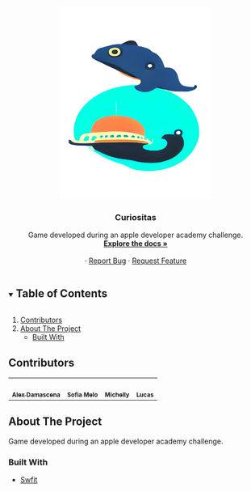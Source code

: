 
<!-- PROJECT LOGO -->
<br />
<p align="center">
  <a href="https://github.com/github_username/repo_name">
    <img src="./Assets.xcassets/logo.imageset/teste 4@3x.png" alt="Logo" width="300" height="380">
  </a>

  <h3 align="center">Curiositas</h3>

  <p align="center">
Game developed during an apple developer academy challenge.
    <br />
    <a href="https://github.com/iamichelly/curiositas"><strong>Explore the docs »</strong></a>
    <br />
    <br />
    ·
    <a href="https://github.com/iamichelly/curiositas/issues?q=is%3Aopen+is%3Aissue">Report Bug</a>
    ·
    <a href="https://github.com/iamichelly/curiositas/issues?q=is%3Aopen+is%3Aissue">Request Feature</a>
  </p>
</p>


<!-- TABLE OF CONTENTS -->
<details open="open">
  <summary><h2 style="display: inline-block">Table of Contents</h2></summary>
  <ol>
    <li><a href="#contributors">Contributors</a></li>
    <li>
      <a href="#about-the-project">About The Project</a>
      <ul>
        <li><a href="#built-with">Built With</a></li>
      </ul>
    </li>
  </ol>
</details>

## Contributors


<table>
  <tr>
<td align="center"><a href="https://github.com/apfdamascena"><img src="https://avatars.githubusercontent.com/u/52205263?s=400&u=033c62df4cc4f73b3010473faf859919019679af&v=4" width="100px;" alt=""/><br /><sub><b>Alex Damascena</b></sub></a><br/></td>

<td align="center"><a href="https://github.com/Sofiamdl"><img src="https://avatars.githubusercontent.com/u/52216863?v=4" width="100px;" alt=""/><br /><sub><b>Sofia Melo</b></sub></a><br/></td>

<td align="center"><a href="https://github.com/iamichelly"><img src="https://avatars.githubusercontent.com/u/58438143?v=4" width="100px;" alt=""/><br /><sub><b>Michelly</b></sub></a><br/></td>
<td align="center"><a href="https://github.com/lucasrsv"><img src="https://avatars.githubusercontent.com/u/43002509?v=4" width="100px;" alt=""/><br /><sub><b>Lucas</b></sub></a><br/></td>

</tr>
 </table>

## About The Project

Game developed during an apple developer academy challenge.

### Built With

* [ Swfit ]( https://developer.apple.com/documentation/uikit )
